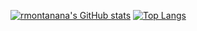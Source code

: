 [![rmontanana's GitHub stats](https://github-readme-stats.vercel.app/api?username=rmontanana&count_private=true&show_icons=true)](https://github.com/rmontanana/github-readme-stats)
[![Top Langs](https://github-readme-stats.vercel.app/api/top-langs/?username=rmontanana)](https://github.com/anuraghazra/github-readme-stats)

